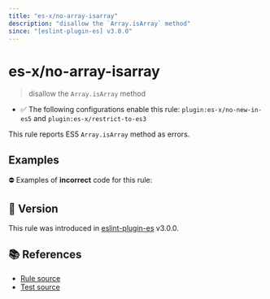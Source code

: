 ```yaml
---
title: "es-x/no-array-isarray"
description: "disallow the `Array.isArray` method"
since: "[eslint-plugin-es] v3.0.0"
---
```


# es-x/no-array-isarray
> disallow the `Array.isArray` method

- ✅ The following configurations enable this rule: `plugin:es-x/no-new-in-es5` and `plugin:es-x/restrict-to-es3`

This rule reports ES5 `Array.isArray` method as errors.

## Examples

⛔ Examples of **incorrect** code for this rule:

<eslint-playground type="bad" code="/*eslint es-x/no-array-isarray: error */
var array = Array.isArray(obj)
" />

## 🚀 Version

This rule was introduced in [eslint-plugin-es] v3.0.0.

[eslint-plugin-es]: https://github.com/mysticatea/eslint-plugin-es

## 📚 References

- [Rule source](https://github.com/ota-meshi/eslint-plugin-es-x/blob/master/lib/rules/no-array-isarray.js)
- [Test source](https://github.com/ota-meshi/eslint-plugin-es-x/blob/master/tests/lib/rules/no-array-isarray.js)
